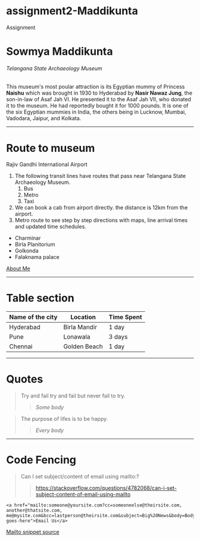 # assignment2-Maddikunta
Assignment

# Sowmya Maddikunta

###### Telangana State Archaeology Museum

This museum's most poular attraction is its Egyptian mummy of Princess __Naishu__ which was brought in 1930 to Hyderabad by __Nasir Nawaz Jung__, the son-in-law of Asaf Jah VI. He presented it to the Asaf Jah VII, who donated it to the museum. He had reportedly bought it for 1000 pounds. It is one of the six Egyptian mummies in India, the others being in Lucknow, Mumbai, Vadodara, Jaipur, and Kolkata.

 
---

# Route to museum
Rajiv Gandhi International Airport

1. The following transit lines have routes that pass near Telangana State Archaeology Museum.
   1. Bus
   2. Metro
   3. Taxi
2. We can book a cab from airport directly. the distance is 12km from the airport.
3. Metro route to see step by step directions with maps, line arrival times and updated time schedules.


* Charminar
* Birla Planitorium
* Golkonda
* Falaknama palace



[About Me](AboutMe.md)


---

# Table section
| Name of the city | Location | Time Spent |
|---| ---| ---|
|Hyderabad| Birla Mandir | 1 day |
|Pune| Lonawala| 3 days|
|Chennai| Golden Beach| 1 day|


 ---
# Quotes

 > Try and fail try and fail but never fail to try.
 >> *Some body*


 > The purpose of lifes is to be happy.
 >> *Every body*

 ---
 # Code Fencing
> Can I set subject/content of email using mailto:?
>> https://stackoverflow.com/questions/4782068/can-i-set-subject-content-of-email-using-mailto


 
 ```
 <a href="mailto:someone@yoursite.com?cc=someoneelse@theirsite.com, another@thatsite.com, me@mysite.com&bcc=lastperson@theirsite.com&subject=Big%20News&body=Body-goes-here">Email Us</a>   
 ```
 [Mailto snippet source](https://css-tricks.com/snippets/html/mailto-links/)